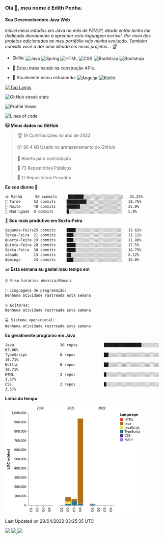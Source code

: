 ### Olá 👋, meu nome é Edith Penha.
#### Sou Desenvolvedora Java Web

*Iniciei meus estudos em Java no mês de FEV/21, desde então tenho me dedicado diariamente a aprender esta linguagem incrível. Por meio dos projetos adicionados ao meu portifólio vejo minha evolução.
Também convido você a dar uma olhada em meus projetos... :trophy:*

- Skills:
  <img align="center" alt="Java" height="40" width="40" src="https://cdn.jsdelivr.net/gh/devicons/devicon/icons/java/java-original.svg">
  <img align="center" alt="Spring" height="40" width="40" src="https://cdn.jsdelivr.net/gh/devicons/devicon/icons/spring/spring-original-wordmark.svg">
  <img align="center" alt="HTML" height="40" width="40" src="https://cdn.jsdelivr.net/gh/devicons/devicon/icons/html5/html5-original.svg">
  <img align="center" alt="CSS" height="40" width="40" src="https://cdn.jsdelivr.net/gh/devicons/devicon/icons/css3/css3-original.svg">
  <img align="center" alt="Bootstrap" height="40" width="40" src="https://cdn.jsdelivr.net/gh/devicons/devicon/icons/bootstrap/bootstrap-plain.svg">
  <img align="center" alt="Bootstrap" height="40" width="40" src="https://cdn.jsdelivr.net/gh/devicons/devicon/icons/figma/figma-original.svg">


- 🔭 Estou trabalhando na construção APIs. 
- 🌱 Atualmente estou estudando:
  <img align="center" alt="Angular" height="40" width="40" src="https://cdn.jsdelivr.net/gh/devicons/devicon/icons/angularjs/angularjs-original.svg">
  <img align="center" alt="Kotlin" height="80" width="80" src="https://cdn.jsdelivr.net/gh/devicons/devicon/icons/kotlin/kotlin-original-wordmark.svg">


[![Top Langs](https://github-readme-stats.vercel.app/api/top-langs/?username=edithpenha20&layout=compact&langs_count=7&theme=dracula)](https://github.com/anuraghazra/github-readme-stats)


![GitHub streak stats](https://github-readme-streak-stats.herokuapp.com/?user=edithpenha20&layout=compact&langs_count=7&theme=dracula)

<!--START_SECTION:waka-->
![Profile Views](http://img.shields.io/badge/Visualizac%C3%B5es%20do%20perfil-1-blue)

![Lines of code](https://img.shields.io/badge/Desde%20o%20Hello%20World%20eu%20escrevi-1%20Million%20linhas%20de%20c%C3%B3digo-blue)

**🐱 Meus dados no GitHub** 

> 🏆 19 Contribuições no ano de 2022
 > 
> 📦 90.4 kB Usado no armazenamento do GitHub 
 > 
> 💼 Aberto para contratação
 > 
> 📜 73 Repositórios Públicos 
 > 
> 🔑 17 Repositórios Privados  
 > 
**Eu sou diurno 🐤** 

```text
🌞 Manhã      50 commits     ███████░░░░░░░░░░░░░░░░░░   31.25% 
🌆 Tarde      62 commits     █████████░░░░░░░░░░░░░░░░   38.75% 
🌃 Noite      40 commits     ██████░░░░░░░░░░░░░░░░░░░   25.0% 
🌙 Madrugada  8 commits      █░░░░░░░░░░░░░░░░░░░░░░░░   5.0%

```
📅 **Sou mais produtivo em Sexta-Feira** 

```text
Segunda-Feira25 commits     ████░░░░░░░░░░░░░░░░░░░░░   15.62% 
Terça-Feira  21 commits     ███░░░░░░░░░░░░░░░░░░░░░░   13.12% 
Quarta-Feira 19 commits     ███░░░░░░░░░░░░░░░░░░░░░░   11.88% 
Quinta-Feira 28 commits     ████░░░░░░░░░░░░░░░░░░░░░   17.5% 
Sexta-Feira  30 commits     ████░░░░░░░░░░░░░░░░░░░░░   18.75% 
sábado       13 commits     ██░░░░░░░░░░░░░░░░░░░░░░░   8.12% 
domingo      24 commits     ███░░░░░░░░░░░░░░░░░░░░░░   15.0%

```


📊 **Esta semana eu gastei meu tempo em** 

```text
⌚︎ Fuso horário: America/Manaus

💬 Linguagens de programação: 
Nenhuma atividade rastreada esta semana

🔥 Editores: 
Nenhuma atividade rastreada esta semana

💻 Sistema operacional: 
Nenhuma atividade rastreada esta semana

```

**Eu geralmente programo em Java** 

```text
Java                     38 repos            █████████████████░░░░░░░░   67.86% 
TypeScript               6 repos             ██░░░░░░░░░░░░░░░░░░░░░░░   10.71% 
Kotlin                   6 repos             ██░░░░░░░░░░░░░░░░░░░░░░░   10.71% 
HTML                     2 repos             █░░░░░░░░░░░░░░░░░░░░░░░░   3.57% 
CSS                      2 repos             █░░░░░░░░░░░░░░░░░░░░░░░░   3.57%

```


**Linha do tempo**

![Chart not found](https://raw.githubusercontent.com/edithpenha20/edithpenha20/master/charts/bar_graph.png) 


 Last Updated on 28/04/2022 03:25:35 UTC
<!--END_SECTION:waka-->

<a href="https://www.linkedin.com/in/edith-penha" target="_blank"><img src="https://img.shields.io/badge/-LinkedIn-%230077B5?style=for-the-badge&logo=linkedin&logoColor=white" target="_blank"></a>
<a href = "mailto:edithpenha@gmail.com"><img src="https://img.shields.io/badge/-Gmail-%23333?style=for-the-badge&logo=gmail&logoColor=white" target="_blank">
<a href="https://instagram.com/endy.code/" target="_blank"><img src="https://img.shields.io/badge/-Instagram-%23E4405F?style=for-the-badge&logo=instagram&logoColor=white" target="_blank"></a>

